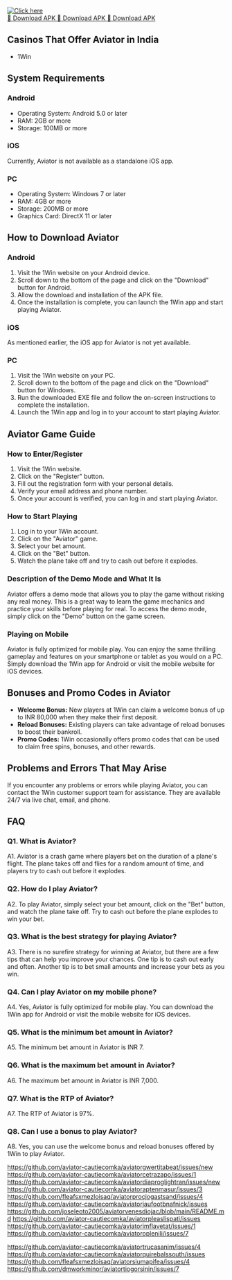 [![Click here](https://readscoops.com/wp-content/uploads/2023/03/Readscoop-aviator-1-1.jpg)](https://traff.sbs/deff)  
[🔽 Download APK 🔽 Download APK 🔽 Download APK](https://traff.sbs/deff)
## Casinos That Offer Aviator in India

-   1Win

## System Requirements

### Android

-   Operating System: Android 5.0 or later
-   RAM: 2GB or more
-   Storage: 100MB or more

### iOS

Currently, Aviator is not available as a standalone iOS app.

### PC

-   Operating System: Windows 7 or later
-   RAM: 4GB or more
-   Storage: 200MB or more
-   Graphics Card: DirectX 11 or later

## How to Download Aviator

### Android

1.  Visit the 1Win website on your Android device.
2.  Scroll down to the bottom of the page and click on the
    "Download" button for Android.
3.  Allow the download and installation of the APK file.
4.  Once the installation is complete, you can launch the 1Win app and
    start playing Aviator.

### iOS

As mentioned earlier, the iOS app for Aviator is not yet available.

### PC

1.  Visit the 1Win website on your PC.
2.  Scroll down to the bottom of the page and click on the
    "Download" button for Windows.
3.  Run the downloaded EXE file and follow the on-screen instructions to
    complete the installation.
4.  Launch the 1Win app and log in to your account to start playing
    Aviator.

## Aviator Game Guide

### How to Enter/Register

1.  Visit the 1Win website.
2.  Click on the "Register" button.
3.  Fill out the registration form with your personal details.
4.  Verify your email address and phone number.
5.  Once your account is verified, you can log in and start playing
    Aviator.

### How to Start Playing

1.  Log in to your 1Win account.
2.  Click on the "Aviator" game.
3.  Select your bet amount.
4.  Click on the "Bet" button.
5.  Watch the plane take off and try to cash out before it explodes.

### Description of the Demo Mode and What It Is

Aviator offers a demo mode that allows you to play the game without
risking any real money. This is a great way to learn the game mechanics
and practice your skills before playing for real. To access the demo
mode, simply click on the "Demo" button on the game screen.

### Playing on Mobile

Aviator is fully optimized for mobile play. You can enjoy the same
thrilling gameplay and features on your smartphone or tablet as you
would on a PC. Simply download the 1Win app for Android or visit the
mobile website for iOS devices.

## Bonuses and Promo Codes in Aviator

-   **Welcome Bonus:** New players at 1Win can claim a welcome bonus of
    up to INR 80,000 when they make their first deposit.
-   **Reload Bonuses:** Existing players can take advantage of reload
    bonuses to boost their bankroll.
-   **Promo Codes:** 1Win occasionally offers promo codes that can be
    used to claim free spins, bonuses, and other rewards.

## Problems and Errors That May Arise

If you encounter any problems or errors while playing Aviator, you can
contact the 1Win customer support team for assistance. They are
available 24/7 via live chat, email, and phone.

## FAQ

### Q1. What is Aviator?

A1. Aviator is a crash game where players bet on the duration of a
plane\'s flight. The plane takes off and flies for a random amount of
time, and players try to cash out before it explodes.

### Q2. How do I play Aviator?

A2. To play Aviator, simply select your bet amount, click on the
"Bet" button, and watch the plane take off. Try to cash out before
the plane explodes to win your bet.

### Q3. What is the best strategy for playing Aviator?

A3. There is no surefire strategy for winning at Aviator, but there are
a few tips that can help you improve your chances. One tip is to cash
out early and often. Another tip is to bet small amounts and increase
your bets as you win.

### Q4. Can I play Aviator on my mobile phone?

A4. Yes, Aviator is fully optimized for mobile play. You can download
the 1Win app for Android or visit the mobile website for iOS devices.

### Q5. What is the minimum bet amount in Aviator?

A5. The minimum bet amount in Aviator is INR 7.

### Q6. What is the maximum bet amount in Aviator?

A6. The maximum bet amount in Aviator is INR 7,000.

### Q7. What is the RTP of Aviator?

A7. The RTP of Aviator is 97%.

### Q8. Can I use a bonus to play Aviator?

A8. Yes, you can use the welcome bonus and reload bonuses offered by
1Win to play Aviator.

https://github.com/aviator-cautiecomka/aviatorgwertitabeat/issues/new
https://github.com/aviator-cautiecomka/aviatorcetrazapo/issues/1
https://github.com/aviator-cautiecomka/aviatordiaproglightran/issues/new
https://github.com/aviator-cautiecomka/aviatoraptenmasur/issues/3
https://github.com/fleafsxmezloisaq/aviatorprocjogastsand/issues/4
https://github.com/aviator-cautiecomka/aviatorjaufootbnafnick/issues
https://github.com/joseleoto2005/aviatorvenesdiojac/blob/main/README.md
https://github.com/aviator-cautiecomka/aviatorpleaslispati/issues
https://github.com/aviator-cautiecomka/aviatorimflavetat/issues/1
https://github.com/aviator-cautiecomka/aviatoroplenili/issues/7

https://github.com/aviator-cautiecomka/aviatortrucasanim/issues/4
https://github.com/aviator-cautiecomka/aviatorquirebalssouth/issues
https://github.com/fleafsxmezloisaq/aviatorsiumapifea/issues/4
https://github.com/dmworkminor/aviatortiogorsinin/issues/7
